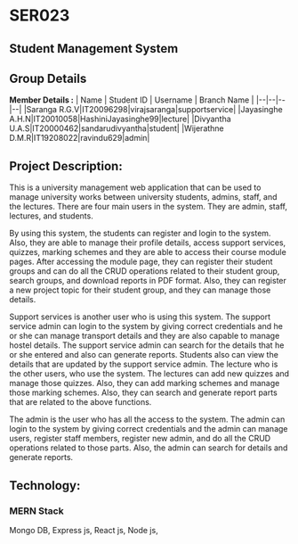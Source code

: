 # SER023
## Student Management System
## Group Details

**Member Details :**
| Name | Student ID | Username | Branch Name |
|--|--|--|--|
|Saranga R.G.V|IT20096298|virajsaranga|supportservice|
|Jayasinghe A.H.N|IT20010058|HashiniJayasinghe99|lecture|
|Divyantha U.A.S|IT20000462|sandarudivyantha|student|
|Wijerathne D.M.R|IT19208022|ravindu629|admin|


## Project Description:

This is a university management web application that can be used to manage university works between university students, admins, staff, and the lectures. There are four main users in the system. They are admin, staff, lectures, and students.  

By using this system, the students can register and login to the system. Also, they are able to manage their profile details, access support services, quizzes, marking schemes and they are able to access their course module pages. After accessing the module page, they can register their student groups and can do all the CRUD operations related to their student group, search groups, and download reports in PDF format. Also, they can register a new project topic for their student group, and they can manage those details.

Support services is another user who is using this system. The support service admin can login to the system by giving correct credentials and he or she can manage transport details and they are also capable to manage hostel details. The support service admin can search for the details that he or she entered and also can generate reports. Students also can view the details that are updated by the support service admin.
The lecture who is the other users, who use the system. The lectures can add new quizzes and manage those quizzes. Also, they can add marking schemes and manage those marking schemes. Also, they can search and generate report parts that are related to the above functions.

The admin is the user who has all the access to the system. The admin can login to the system by giving correct credentials and the admin can manage users, register staff members, register new admin, and do all the CRUD operations related to those parts. Also, the admin can search for details and generate reports.


## Technology:
### MERN Stack
Mongo DB,
Express js,
React js,
Node js,
